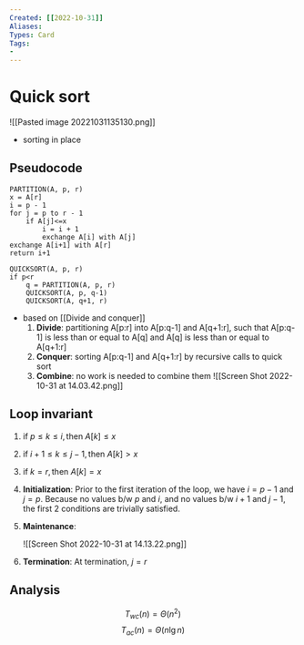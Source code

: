 ```yaml
---
Created: [[2022-10-31]]
Aliases: 
Types: Card
Tags: 
- 
---
```

# Quick sort
![[Pasted image 20221031135130.png]]
- sorting in place
## Pseudocode
```Pseudocode
PARTITION(A, p, r)
x = A[r]
i = p - 1
for j = p to r - 1
	if A[j]<=x
		i = i + 1
		exchange A[i] with A[j]
exchange A[i+1] with A[r]
return i+1

QUICKSORT(A, p, r)
if p<r
	q = PARTITION(A, p, r)
	QUICKSORT(A, p, q-1)
	QUICKSORT(A, q+1, r)
```
- based on [[Divide and conquer]]
  1. **Divide**: partitioning A[p:r] into A[p:q-1] and A[q+1:r], such that A[p:q-1] is less than or equal to A[q] and A[q] is less than or equal to A[q+1:r]
  2. **Conquer**: sorting A[p:q-1] and A[q+1:r] by recursive calls to quick sort
  3. **Combine**: no work is needed to combine them
![[Screen Shot 2022-10-31 at 14.03.42.png]]
## Loop invariant
1. $\text{if } p\leq k\leq i,\text{then }A[k]\leq x$
2. $\text{if } i+1\leq k\leq j-1, \text{then }A[k]>x$
3. $\text{if }k=r,\text{then }A[k]=x$

1. **Initialization**: 
   Prior to the first iteration of the loop, we have $i=p-1$ and $j=p$. Because no values b/w $p$ and $i$, and no values b/w $i+1$ and $j-1$, the first 2 conditions are trivially satisfied. 
2. **Maintenance**: 
   
   ![[Screen Shot 2022-10-31 at 14.13.22.png]]
3. **Termination**: 
   At termination, $j=r$
## Analysis
$$T_{wc}(n)=\Theta(n^2)$$
$$T_{ac}(n)=\Theta(n\lg n)$$
